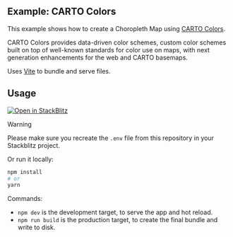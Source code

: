 ## Example: CARTO Colors

This example shows how to create a Choropleth Map using [CARTO Colors](https://carto.com/carto-colors/).

CARTO Colors provides data-driven color schemes, custom color schemes built on top of well-known standards for color use on maps, with next generation enhancements for the web and CARTO basemaps.

Uses [Vite](https://vitejs.dev/) to bundle and serve files.

## Usage

[![Open in StackBlitz](https://developer.stackblitz.com/img/open_in_stackblitz.svg)](https://stackblitz.com/github/CartoDB/deck.gl-examples/tree/master/carto-colors?file=index.ts)

> [!WARNING]
> Please make sure you recreate the `.env` file from this repository in your Stackblitz project.

Or run it locally:

```bash
npm install
# or
yarn
```

Commands:

- `npm dev` is the development target, to serve the app and hot reload.
- `npm run build` is the production target, to create the final bundle and write to disk.
